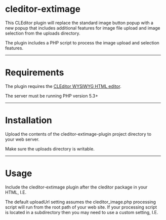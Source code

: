 # cleditor-extimage

This CLEditor plugin will replace the standard image button popup with a new popup that
includes additional features for image file upload and image selection from the uploads 
directory.

The plugin includes a PHP script to process the image upload and selection features.

---------------------------------

# Requirements

The plugin requires the [CLEditor WYSIWYG HTML editor](http://premiumsoftware.net/CLEditor).

The server must be running PHP version 5.3+

---------------------------------


# Installation

Upload the contents of the cleditor-extimage-plugin project directory to your web server.

Make sure the uploads directory is writable.

---------------------------------


# Usage

Include the cleditor-extimage plugin after the cleditor package in your HTML, I.E.

<script src="/js/jquery.cleditor.min.js" type="text/javascript"></script>
<script src="/js/jquery.cleditor.extimage.js" type="text/javascript"></script>

The default uploadUrl setting assumes the cleditor_image.php processing script will
run from the root path of your web site. If your processing script is located in
a subdirectory then you may need to use a custom setting, I.E.

<script type="text/javascript">
$.cleditor.buttons.image.uploadUrl = 'http://mydomain.com/myblog/cleditor_image.php';
</script>

